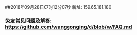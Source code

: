 ##2018年09月28日07时12分07秒 新址: 159.65.181.180
### 兔友常见问题及解答: https://github.com/wanggonging/d/blob/w/FAQ.md

